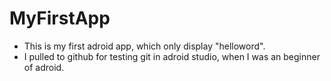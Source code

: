 # MyFirstApp
- This is my first adroid app, which only display "helloword".
- I pulled to github for testing git in adroid studio, when I was an beginner of adroid.
